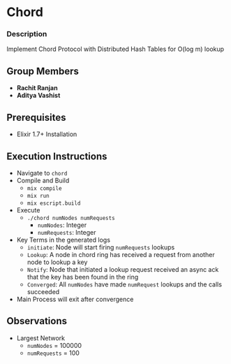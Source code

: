 # Chord
### Description 
Implement Chord Protocol with Distributed Hash Tables for O(log m) lookup  

## Group Members 
  - **Rachit Ranjan** 
  - **Aditya Vashist** 

## Prerequisites 
  - Elixir 1.7+ Installation  

## Execution Instructions 
  - Navigate to `chord`  
  - Compile and Build 
    - `mix compile`
    - `mix run` 
    - `mix escript.build`
  - Execute 
    - `./chord numNodes numRequests` 
      - `numNodes`: Integer 
      - `numRequests`: Integer
  - Key Terms in the generated logs 
    - `initiate`: Node will start firing `numRequests` lookups
    - `Lookup`: A node in chord ring has received a request from another node to lookup a key 
    - `Notify`: Node that initiated a lookup request received an async ack that the key has been found in the ring 
    - `Converged`: All `numNodes` have made `numRequest` lookups and the calls succeeded
  - Main Process will exit after convergence 

## Observations 
  - Largest Network 
    - `numNodes` = 100000
    - `numRequests` = 100 